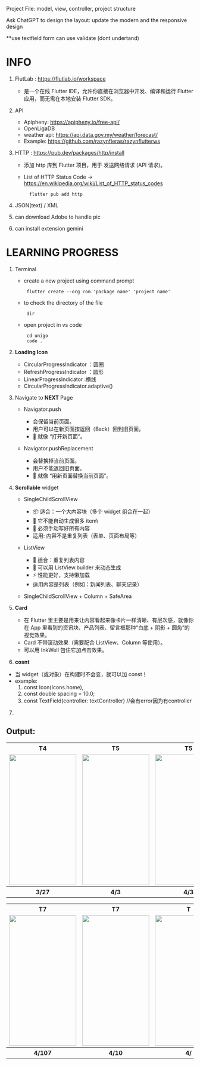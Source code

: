 Project File: model, view, controller, project structure

Ask ChatGPT to design the layout: update the modern and the responsive design

**use textfield form can use validate (dont undertand)

# INFO 
1. FlutLab : https://flutlab.io/workspace
   - 是一个在线 Flutter IDE，允许你直接在浏览器中开发、编译和运行 Flutter 应用，而无需在本地安装 Flutter SDK。

2. API
   - Apipheny: https://apipheny.io/free-api/
   - OpenLigaDB
   - weather api: https://api.data.gov.my/weather/forecast/
   - Example: https://github.com/razynfieras/razynflutterws

3. HTTP : https://pub.dev/packages/http/install
   -  添加 http 库到 Flutter 项目，用于 发送网络请求 (API 请求)。
   -  List of HTTP Status Code -> https://en.wikipedia.org/wiki/List_of_HTTP_status_codes  
   
            flutter pub add http

4. JSON(text) / XML

5. can download Adobe to handle pic
   
6. can install extension gemini
   
# LEARNING PROGRESS
1. Terminal
      -  create a new project using command prompt
        
              flutter create --org com.'package name' 'project name'
     
      -  to check the directory of the file
          
              dir

      -  open project in vs code
  
              cd unigo
              code .

2. **Loading Icon**
   - CircularProgressIndicator ：圆圈
   - RefreshProgressIndicator  ：圆形   
   - LinearProgressIndicator   :横线
   - CircularProgressIndicator.adaptive()
  
3. Navigate to **NEXT** Page
   - Navigator.push 
      - 会保留当前页面。
      - 用户可以在新页面按返回（Back）回到旧页面。
      - 🧠 就像 “打开新页面”。

   - Navigator.pushReplacement
        - 会替换掉当前页面。
        - 用户不能返回旧页面。
        - 🧠 就像 “用新页面替换当前页面”。

4. **Scrollable** widget
   - SingleChildScrollView
      - 📦 适合：一个大内容块（多个 widget 组合在一起）
      - 🔁 它不能自动生成很多 item\
      - 🔩 必须手动写好所有内容
      - 适用: 内容不是重复列表（表单、页面布局等）

   - ListView
      - 📄 适合：重复列表内容
      - 🔁 可以用 ListView.builder 来动态生成
      - ⚡ 性能更好，支持懒加载
      - 适用内容是列表（例如：新闻列表、聊天记录）
        
   - SingleChildScrollView + Column + SafeArea

5. **Card**
      - 在 Flutter 里主要是用来让内容看起来像卡片一样清晰、有层次感，就像你在 App 里看到的资讯块、产品列表、留言框那种“白底 + 阴影 + 圆角”的视觉效果。
      - Card 不带滚动效果（需要配合 ListView、Column 等使用）。
      - 可以用 InkWell 包住它加点击效果。

6.  **cosnt**
   - 当 widget（或对象）在构建时不会变，就可以加 const！
   - example:
      1. const Icon(Icons.home),
      2. const double spacing = 10.0;
      3. const TextField(controller: textController) //会有error因为有controller

7. 

## Output:
<table>
  <tr>
    <th>T4</th>
    <th>T5</th>
    <th>T5</th>
    <th>T7</th>
  </tr>
  <tr>
    <td><img src="https://github.com/user-attachments/assets/826c62bd-a1c3-4dfc-bf65-eb56f5c49b21" width="180" height="350"></td>
    <td><img src="https://github.com/user-attachments/assets/1f45a692-8c3d-4cfe-8a5a-4fd6c8f24992" width="180" height="350"></td>
    <td><img src="https://github.com/user-attachments/assets/bc54923a-dc3c-4eea-9e4a-0df92759ac5b" width="180" height="350"></td>
    <td><img src="https://github.com/user-attachments/assets/7caf5603-1ca3-4439-83ba-eefed38721f6" width="180" height="350"></td>
  </tr>
  <tr>
    <th>3/27</th>
    <th>4/3</th>
    <th>4/3</th>
    <th>4/10</th>
  </tr>
</table>

<table>
  <tr>
    <th>T7</th>
    <th>T7</th>
    <th>T</th>
    <th>T</th>
  </tr>
  <tr>
    <td><img src="https://github.com/user-attachments/assets/b2192752-859b-4089-944b-43347bda7c0f" width="180" height="350"></td>
    <td><img src="https://github.com/user-attachments/assets/200d1a24-6d87-4f3b-9886-920c720167db" width="180" height="350"></td>
    <td><img src="" width="180" height="350"></td>
    <td><img src="" width="180" height="350"></td>
  </tr>
  <tr>
    <th>4/107</th>
    <th>4/10</th>
    <th>4/</th>
    <th>4/</th>
  </tr>
</table>
